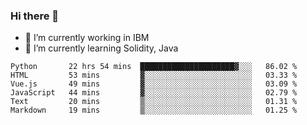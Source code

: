### Hi there 👋

<!--
**mathcodeman/mathcodeman** is a ✨ _special_ ✨ repository because its `README.md` (this file) appears on your GitHub profile.

Here are some ideas to get you started:

- 🔭 I’m currently working on ...
- 🌱 I’m currently learning ...
- 👯 I’m looking to collaborate on ...
- 🤔 I’m looking for help with ...
- 💬 Ask me about ...
- 📫 How to reach me: ...
- 😄 Pronouns: ...
- ⚡ Fun fact: ...
-->

- 🔭 I’m currently working in IBM
- 🌱 I’m currently learning Solidity, Java

<!--START_SECTION:waka-->

```text
Python       22 hrs 54 mins  █████████████████████▓░░░   86.02 %
HTML         53 mins         ▓░░░░░░░░░░░░░░░░░░░░░░░░   03.33 %
Vue.js       49 mins         ▓░░░░░░░░░░░░░░░░░░░░░░░░   03.09 %
JavaScript   44 mins         ▓░░░░░░░░░░░░░░░░░░░░░░░░   02.79 %
Text         20 mins         ▒░░░░░░░░░░░░░░░░░░░░░░░░   01.31 %
Markdown     19 mins         ▒░░░░░░░░░░░░░░░░░░░░░░░░   01.25 %
```

<!--END_SECTION:waka-->
